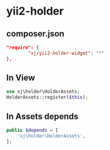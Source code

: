 yii2-holder
==============

composer.json
------------
```json
"require": {
        "xj/yii2-holder-widget": "*"
},
```

In View
------------
```php
use xj\holder\HolderAssets;
HolderAssets::register($this);
```


In Assets depends
-----------
```php
public $depends = [
    'xj\holder\HolderAssets',
];
```

